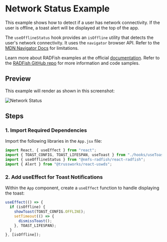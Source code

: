# Network Status Example

This example shows how to detect if a user has network connectivity. If the user is offline, a toast alert will be displayed at the top of the app.

The `useOfflineStatus` hook provides an `isOffline` utility that detects the user's network connectivity. It uses the `navigator` browser API. Refer to the [MDN Navigator Docs](https://developer.mozilla.org/en-US/docs/Web/API/Navigator) for limitations.

Learn more about RADFish examples at the official [documentation](https://nmfs-radfish.github.io/radfish/developer-documentation/examples-and-templates#examples). Refer to the [RADFish GitHub repo](https://nmfs-radfish.github.io/radfish/) for more information and code samples.

## Preview
This example will render as shown in this screenshot:

![Network Status](./src/assets/network-status.png)

## Steps

### 1. Import Required Dependencies
Import the following libraries in the `App.jsx` file:
   ```jsx
   import React, { useEffect } from "react";
   import { TOAST_CONFIG, TOAST_LIFESPAN, useToast } from "./hooks/useToast";
   import { useOfflineStatus } from "@nmfs-radfish/react-radfish";
   import { Alert } from "@trussworks/react-uswds";
   ```
### 2. Add useEffect for Toast Notifications
Within the `App` component, create a `useEffect` function to handle displaying the toast:
   ```jsx
   useEffect(() => {
     if (isOffline) {
       showToast(TOAST_CONFIG.OFFLINE);
       setTimeout(() => {
         dismissToast();
       }, TOAST_LIFESPAN);
     }
   }, [isOffline]);
   ```
